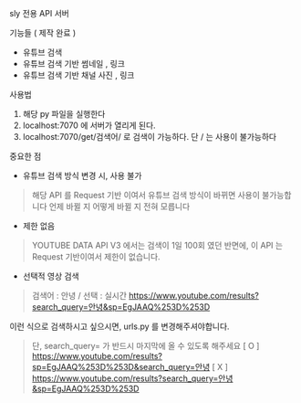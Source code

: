 sly 전용 API 서버

기능들 ( 제작 완료 )
- 유튜브 검색
- 유튜브 검색 기반 썸네일 , 링크
- 유튜브 검색 기반 채널 사진 , 링크

사용법
1. 해당 py 파일을 실행한다
2. localhost:7070 에 서버가 열리게 된다.
3. localhost:7070/get/검색어/ 로 검색이 가능하다. 단 / 는 사용이 불가능하다

중요한 점
- 유튜브 검색 방식 변경 시, 사용 불가
> 해당 API 를 Request 기반 이여서 유튜브 검색 방식이 바뀌면 사용이 불가능합니다
> 언제 바뀔 지 어떻게 바뀔 지 전혀 모릅니다

- 제한 없음
> YOUTUBE DATA API V3 에서는 검색이 1일 100회 였던 반면에,
> 이 API 는 Request 기반이여서 제한이 없습니다.

- 선택적 영상 검색
> 검색어 : 안녕 / 선택 : 실시간
> https://www.youtube.com/results?search_query=안녕&sp=EgJAAQ%253D%253D

이런 식으로 검색하시고 싶으시면, urls.py 를 변경해주셔야합니다.
> 단, search_query= 가 반드시 마지막에 올 수 있도록 해주세요
[ O ] https://www.youtube.com/results?sp=EgJAAQ%253D%253D&search_query=안녕
[ X ] https://www.youtube.com/results?search_query=안녕&sp=EgJAAQ%253D%253D